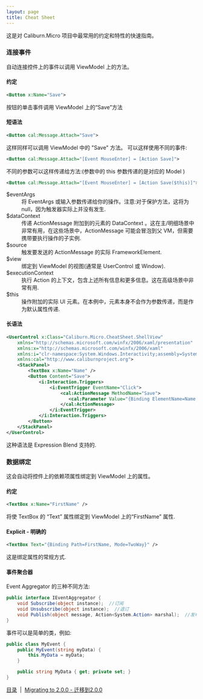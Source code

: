 ```yaml
---
layout: page
title: Cheat Sheet
---
```

这是对 Caliburn.Micro 项目中最常用的约定和特性的快速指南。

### 连接事件
自动连接控件上的事件以调用 ViewModel 上的方法。

#### 约定

``` xml
<Button x:Name="Save">
```
按钮的单击事件调用 ViewModel 上的“Save”方法

#### 短语法

``` xml
<Button cal:Message.Attach="Save">
```

这样同样可以调用 ViewModel 中的 "Save" 方法。
可以这样使用不同的事件:

``` xml
<Button cal:Message.Attach="[Event MouseEnter] = [Action Save]">
```

不同的参数可以这样传递给方法:(参数中的 this 参数传递的是对应的 Model )

``` xml
<Button cal:Message.Attach="[Event MouseEnter] = [Action Save($this)]"> 
``` 

<dl>
	<dt>$eventArgs</dt>
	<dd>将 EventArgs 或输入参数传递给你的操作。注意:对于保护方法，这将为null，因为触发器实际上并没有发生.</dd>
	<dt>$dataContext</dt>
	<dd>传递 ActionMessage 附加到的元素的 DataContext 。这在主/明细场景中非常有用，在这些场景中，ActionMessage 可能会冒泡到父 VM，但需要携带要执行操作的子实例.</dd>
	<dt>$source</dt>
	<dd>触发要发送的 ActionMessage 的实际 FrameworkElement.</dd>
	<dt>$view</dt>
	<dd>绑定到 ViewModel 的视图(通常是 UserControl 或 Window).</dd>
	<dt>$executionContext</dt>
	<dd>执行 Action 的上下文，包含上述所有信息和更多信息。这在高级场景中非常有用.</dd>
	<dt>$this</dt>
	<dd>操作附加的实际 UI 元素。在本例中，元素本身不会作为参数传递，而是作为默认属性传递.</dd>
</dl>


#### 长语法

``` xml
<UserControl x:Class="Caliburn.Micro.CheatSheet.ShellView"
    xmlns="http://schemas.microsoft.com/winfx/2006/xaml/presentation" 
    xmlns:x="http://schemas.microsoft.com/winfx/2006/xaml" 
    xmlns:i="clr-namespace:System.Windows.Interactivity;assembly=System.Windows.Interactivity" 
    xmlns:cal="http://www.caliburnproject.org"> 
    <StackPanel> 
        <TextBox x:Name="Name" />
        <Button Content="Save"> 
            <i:Interaction.Triggers> 
                <i:EventTrigger EventName="Click"> 
                    <cal:ActionMessage MethodName="Save"> 
                       <cal:Parameter Value="{Binding ElementName=Name, Path=Text}" /> 
                    </cal:ActionMessage> 
                </i:EventTrigger> 
            </i:Interaction.Triggers> 
        </Button> 
    </StackPanel> 
</UserControl>
```

这种语法是 Expression Blend 支持的.

### 数据绑定

这会自动将控件上的依赖项属性绑定到 ViewModel 上的属性。

#### 约定

``` xml
<TextBox x:Name="FirstName" />
```

将使 TextBox 的 “Text” 属性绑定到 ViewModel 上的“FirstName” 属性.

#### Explicit - 明确的

``` xml
<TextBox Text="{Binding Path=FirstName, Mode=TwoWay}" />
```

这是绑定属性的常规方式.

#### 事件聚合器

Event Aggregator 的三种不同方法:

``` csharp
public interface IEventAggregator {  
    void Subscribe(object instance);  //订阅
    void Unsubscribe(object instance);  //退订
    void Publish(object message, Action<System.Action> marshal);  //发布
}
```

事件可以是简单的类，例如:

``` csharp
public class MyEvent {
    public MyEvent(string myData) {
        this.MyData = myData;
    }

    public string MyData { get; private set; }
}
```

[目录](./index.md)&nbsp;&nbsp;|&nbsp;&nbsp;[Migrating to 2.0.0 - 迁移到2.0.0](./migrating-to-2.0.0.md)
